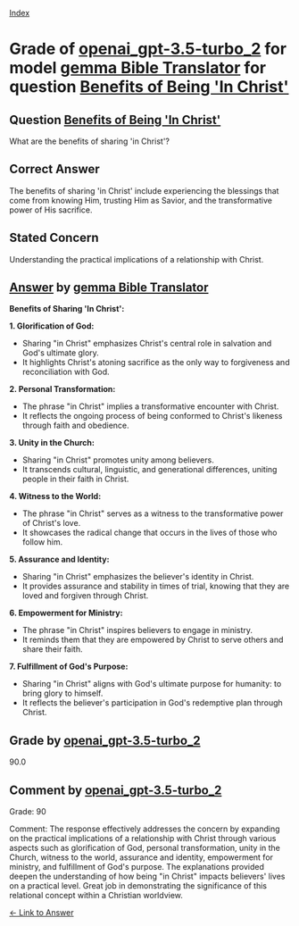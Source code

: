 
[Index](../../../../index.md)
# Grade of [openai_gpt-3.5-turbo_2](../../../grading_models/openai_gpt-3.5-turbo_2.md) for model [gemma Bible Translator](../../../answering_models/gemma_Bible_Translator.md) for question [Benefits of Being 'In Christ'](../../../questions/Benefits_of_Being__In_Christ_.md)

## Question [Benefits of Being 'In Christ'](../../../questions/Benefits_of_Being__In_Christ_.md)
What are the benefits of sharing 'in Christ'?

## Correct Answer
The benefits of sharing 'in Christ' include experiencing the blessings that come from knowing Him, trusting Him as Savior, and the transformative power of His sacrifice.

## Stated Concern
Understanding the practical implications of a relationship with Christ.

## [Answer](../Benefits_of_Being__In_Christ_.md) by [gemma Bible Translator](../../../answering_models/gemma_Bible_Translator.md)
**Benefits of Sharing 'In Christ':**

**1. Glorification of God:**

* Sharing "in Christ" emphasizes Christ's central role in salvation and God's ultimate glory.
* It highlights Christ's atoning sacrifice as the only way to forgiveness and reconciliation with God.

**2. Personal Transformation:**

* The phrase "in Christ" implies a transformative encounter with Christ.
* It reflects the ongoing process of being conformed to Christ's likeness through faith and obedience.

**3. Unity in the Church:**

* Sharing "in Christ" promotes unity among believers.
* It transcends cultural, linguistic, and generational differences, uniting people in their faith in Christ.

**4. Witness to the World:**

* The phrase "in Christ" serves as a witness to the transformative power of Christ's love.
* It showcases the radical change that occurs in the lives of those who follow him.

**5. Assurance and Identity:**

* Sharing "in Christ" emphasizes the believer's identity in Christ.
* It provides assurance and stability in times of trial, knowing that they are loved and forgiven through Christ.

**6. Empowerment for Ministry:**

* The phrase "in Christ" inspires believers to engage in ministry.
* It reminds them that they are empowered by Christ to serve others and share their faith.

**7. Fulfillment of God's Purpose:**

* Sharing "in Christ" aligns with God's ultimate purpose for humanity: to bring glory to himself.
* It reflects the believer's participation in God's redemptive plan through Christ.

## Grade by [openai_gpt-3.5-turbo_2](../../../grading_models/openai_gpt-3.5-turbo_2.md)
90.0

## Comment by [openai_gpt-3.5-turbo_2](../../../grading_models/openai_gpt-3.5-turbo_2.md)
Grade: 90

Comment: The response effectively addresses the concern by expanding on the practical implications of a relationship with Christ through various aspects such as glorification of God, personal transformation, unity in the Church, witness to the world, assurance and identity, empowerment for ministry, and fulfillment of God's purpose. The explanations provided deepen the understanding of how being "in Christ" impacts believers' lives on a practical level. Great job in demonstrating the significance of this relational concept within a Christian worldview.

[&lt;- Link to Answer](../Benefits_of_Being__In_Christ_.md)
